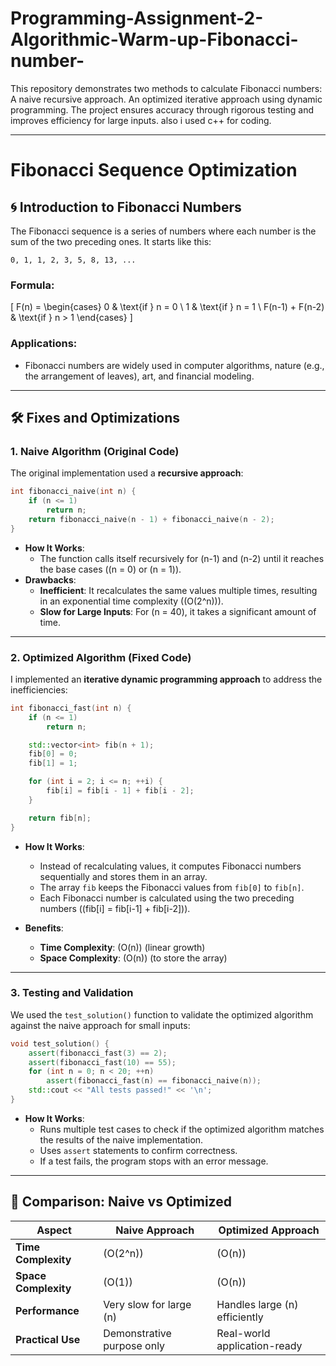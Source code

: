 # Programming-Assignment-2-Algorithmic-Warm-up-Fibonacci-number-
This repository demonstrates two methods to calculate Fibonacci numbers:  A naive recursive approach. An optimized iterative approach using dynamic programming. The project ensures accuracy through rigorous testing and improves efficiency for large inputs. also i used c++ for coding. 

---

# Fibonacci Sequence Optimization

## 🌀 Introduction to Fibonacci Numbers

The Fibonacci sequence is a series of numbers where each number is the sum of the two preceding ones. It starts like this:

```
0, 1, 1, 2, 3, 5, 8, 13, ...
```

### Formula:
\[
F(n) =
\begin{cases} 
0 & \text{if } n = 0 \\
1 & \text{if } n = 1 \\
F(n-1) + F(n-2) & \text{if } n > 1
\end{cases}
\]

### Applications:
- Fibonacci numbers are widely used in computer algorithms, nature (e.g., the arrangement of leaves), art, and financial modeling.

---

## 🛠 Fixes and Optimizations

### 1. **Naive Algorithm (Original Code)**

The original implementation used a **recursive approach**:

```cpp
int fibonacci_naive(int n) {
    if (n <= 1)
        return n;
    return fibonacci_naive(n - 1) + fibonacci_naive(n - 2);
}
```

- **How It Works**:
  - The function calls itself recursively for \(n-1\) and \(n-2\) until it reaches the base cases (\(n = 0\) or \(n = 1\)).
- **Drawbacks**:
  - **Inefficient**: It recalculates the same values multiple times, resulting in an exponential time complexity (\(O(2^n)\)).
  - **Slow for Large Inputs**: For \(n = 40\), it takes a significant amount of time.

---

### 2. **Optimized Algorithm (Fixed Code)**

I implemented an **iterative dynamic programming approach** to address the inefficiencies:

```cpp
int fibonacci_fast(int n) {
    if (n <= 1)
        return n;

    std::vector<int> fib(n + 1);
    fib[0] = 0;
    fib[1] = 1;

    for (int i = 2; i <= n; ++i) {
        fib[i] = fib[i - 1] + fib[i - 2];
    }

    return fib[n];
}
```

- **How It Works**:
  - Instead of recalculating values, it computes Fibonacci numbers sequentially and stores them in an array.
  - The array `fib` keeps the Fibonacci values from `fib[0]` to `fib[n]`.
  - Each Fibonacci number is calculated using the two preceding numbers (\(fib[i] = fib[i-1] + fib[i-2]\)).

- **Benefits**:
  - **Time Complexity**: \(O(n)\) (linear growth)
  - **Space Complexity**: \(O(n)\) (to store the array)

---

### 3. **Testing and Validation**

We used the `test_solution()` function to validate the optimized algorithm against the naive approach for small inputs:

```cpp
void test_solution() {
    assert(fibonacci_fast(3) == 2);
    assert(fibonacci_fast(10) == 55);
    for (int n = 0; n < 20; ++n)
        assert(fibonacci_fast(n) == fibonacci_naive(n));
    std::cout << "All tests passed!" << '\n';
}
```

- **How It Works**:
  - Runs multiple test cases to check if the optimized algorithm matches the results of the naive implementation.
  - Uses `assert` statements to confirm correctness.
  - If a test fails, the program stops with an error message.

---


## 🔄 Comparison: Naive vs Optimized

| **Aspect**          | **Naive Approach**                  | **Optimized Approach**              |
|----------------------|--------------------------------------|--------------------------------------|
| **Time Complexity**  | \(O(2^n)\)                          | \(O(n)\)                            |
| **Space Complexity** | \(O(1)\)                            | \(O(n)\)                            |
| **Performance**      | Very slow for large \(n\)           | Handles large \(n\) efficiently     |
| **Practical Use**    | Demonstrative purpose only          | Real-world application-ready        |

